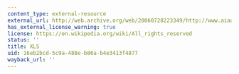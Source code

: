 ```yaml
---
content_type: external-resource
external_url: http://web.archive.org/web/20060728223349/http://www.aiaa.org/Participate/Uploads/NGATS%20O.I.%20Roadmap%28060427%29.xls
has_external_license_warning: true
license: https://en.wikipedia.org/wiki/All_rights_reserved
status: ''
title: XLS
uid: 16eb2bcd-5c9a-488e-b86a-b4e3413f4877
wayback_url: ''
---
```

